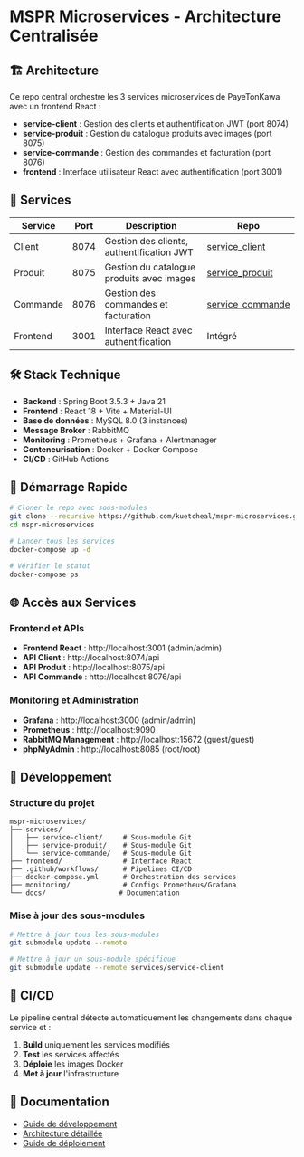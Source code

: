 # MSPR Microservices - Architecture Centralisée

## 🏗️ Architecture

Ce repo central orchestre les 3 services microservices de PayeTonKawa avec un frontend React :

- **service-client** : Gestion des clients et authentification JWT (port 8074)
- **service-produit** : Gestion du catalogue produits avec images (port 8075) 
- **service-commande** : Gestion des commandes et facturation (port 8076)
- **frontend** : Interface utilisateur React avec authentification (port 3001)

## 🚀 Services

| Service | Port | Description | Repo |
|---------|------|-------------|------|
| Client | 8074 | Gestion des clients, authentification JWT | [service_client](https://github.com/kuetcheal/service_client) |
| Produit | 8075 | Gestion du catalogue produits avec images | [service_produit](https://github.com/kuetcheal/service_produit) |
| Commande | 8076 | Gestion des commandes et facturation | [service_commande](https://github.com/kuetcheal/service_commande) |
| Frontend | 3001 | Interface React avec authentification | Intégré |

## 🛠️ Stack Technique

- **Backend** : Spring Boot 3.5.3 + Java 21
- **Frontend** : React 18 + Vite + Material-UI
- **Base de données** : MySQL 8.0 (3 instances)
- **Message Broker** : RabbitMQ
- **Monitoring** : Prometheus + Grafana + Alertmanager
- **Conteneurisation** : Docker + Docker Compose
- **CI/CD** : GitHub Actions

## 🚀 Démarrage Rapide

```bash
# Cloner le repo avec sous-modules
git clone --recursive https://github.com/kuetcheal/mspr-microservices.git
cd mspr-microservices

# Lancer tous les services
docker-compose up -d

# Vérifier le statut
docker-compose ps
```

## 🌐 Accès aux Services

### Frontend et APIs
- **Frontend React** : http://localhost:3001 (admin/admin)
- **API Client** : http://localhost:8074/api
- **API Produit** : http://localhost:8075/api
- **API Commande** : http://localhost:8076/api

### Monitoring et Administration
- **Grafana** : http://localhost:3000 (admin/admin)
- **Prometheus** : http://localhost:9090
- **RabbitMQ Management** : http://localhost:15672 (guest/guest)
- **phpMyAdmin** : http://localhost:8085 (root/root)

## 🔧 Développement

### Structure du projet
```
mspr-microservices/
├── services/
│   ├── service-client/     # Sous-module Git
│   ├── service-produit/    # Sous-module Git
│   └── service-commande/   # Sous-module Git
├── frontend/               # Interface React
├── .github/workflows/      # Pipelines CI/CD
├── docker-compose.yml      # Orchestration des services
├── monitoring/             # Configs Prometheus/Grafana
└── docs/                  # Documentation
```

### Mise à jour des sous-modules
```bash
# Mettre à jour tous les sous-modules
git submodule update --remote

# Mettre à jour un sous-module spécifique
git submodule update --remote services/service-client
```

## 🚀 CI/CD

Le pipeline central détecte automatiquement les changements dans chaque service et :
1. **Build** uniquement les services modifiés
2. **Test** les services affectés
3. **Déploie** les images Docker
4. **Met à jour** l'infrastructure

## 📝 Documentation

- [Guide de développement](docs/development.md)
- [Architecture détaillée](docs/architecture.md)
- [Guide de déploiement](docs/deployment.md)
